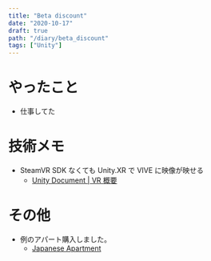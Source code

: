 ```yaml
---
title: "Beta discount"
date: "2020-10-17"
draft: true
path: "/diary/beta_discount"
tags: ["Unity"]
---
```


# やったこと

- 仕事してた

# 技術メモ

- SteamVR SDK なくても Unity.XR で VIVE に映像が映せる
  - [Unity Document | VR 概要](https://docs.unity3d.com/ja/2018.4/Manual/VROverview.html)

# その他

- 例のアパート購入しました。
  - [Japanese Apartment](https://assetstore.unity.com/packages/3d/environments/japanese-apartment-126497)
